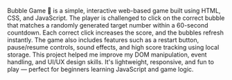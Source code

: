 Bubble Game 🎯 is a simple, interactive web-based game built using HTML, CSS, and JavaScript. The player is challenged to click on the correct bubble that matches a randomly generated target number within a 60-second countdown. Each correct click increases the score, and the bubbles refresh instantly. The game also includes features such as a restart button, pause/resume controls, sound effects, and high score tracking using local storage. This project helped me improve my DOM manipulation, event handling, and UI/UX design skills. It's lightweight, responsive, and fun to play — perfect for beginners learning JavaScript and game logic.
